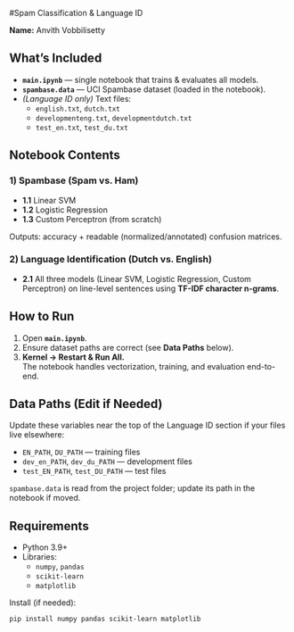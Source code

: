 #Spam Classification & Language ID

**Name:** Anvith Vobbilisetty  


## What’s Included
- **`main.ipynb`** — single notebook that trains & evaluates all models.
- **`spambase.data`** — UCI Spambase dataset (loaded in the notebook).
- *(Language ID only)* Text files:
  - `english.txt`, `dutch.txt`
  - `developmenteng.txt`, `developmentdutch.txt`
  - `test_en.txt`, `test_du.txt`

## Notebook Contents
### 1) Spambase (Spam vs. Ham)
- **1.1** Linear SVM  
- **1.2** Logistic Regression  
- **1.3** Custom Perceptron (from scratch)

Outputs: accuracy + readable (normalized/annotated) confusion matrices.

### 2) Language Identification (Dutch vs. English)
- **2.1** All three models (Linear SVM, Logistic Regression, Custom Perceptron) on line-level sentences using **TF-IDF character n-grams**.

## How to Run
1. Open **`main.ipynb`**.
2. Ensure dataset paths are correct (see **Data Paths** below).
3. **Kernel → Restart & Run All.**  
   The notebook handles vectorization, training, and evaluation end-to-end.

## Data Paths (Edit if Needed)
Update these variables near the top of the Language ID section if your files live elsewhere:
- `EN_PATH`, `DU_PATH` — training files  
- `dev_en_PATH`, `dev_du_PATH` — development files  
- `test_EN_PATH`, `test_DU_PATH` — test files

`spambase.data` is read from the project folder; update its path in the notebook if moved.

## Requirements
- Python 3.9+
- Libraries:
  - `numpy`, `pandas`
  - `scikit-learn`
  - `matplotlib`

Install (if needed):
```bash
pip install numpy pandas scikit-learn matplotlib
